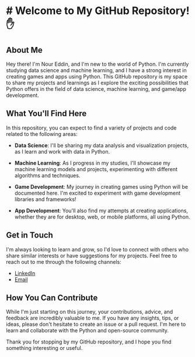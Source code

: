 <h1># Welcome to My GitHub Repository! ✋

## About Me
Hey there! I'm Nour Eddin, and I'm new to the world of Python. I'm currently studying data science and machine learning, and I have a strong interest in creating games and apps using Python. This GitHub repository is my space to share my projects and learnings as I explore the exciting possibilities that Python offers in the field of data science, machine learning, and game/app development.

## What You'll Find Here
In this repository, you can expect to find a variety of projects and code related to the following areas:

- **Data Science**: I'll be sharing my data analysis and visualization projects, as I learn and work with data in Python.

- **Machine Learning**: As I progress in my studies, I'll showcase my machine learning models and projects, experimenting with different algorithms and techniques.

- **Game Development**: My journey in creating games using Python will be documented here. I'm excited to experiment with game development libraries and frameworks!

- **App Development**: You'll also find my attempts at creating applications, whether they are for desktop, web, or mobile platforms, all using Python.

## Get in Touch
I'm always looking to learn and grow, so I'd love to connect with others who share similar interests or have suggestions for my projects. Feel free to reach out to me through the following channels:

- [LinkedIn](https://www.linkedin.com/in/nour-eddin)
- [Email](youremail@email.com)

## How You Can Contribute
While I'm just starting on this journey, your contributions, advice, and feedback are incredibly valuable to me. If you have any insights, tips, or ideas, please don't hesitate to create an issue or a pull request. I'm here to learn and collaborate with the Python and open-source community.

Thank you for stopping by my GitHub repository, and I hope you find something interesting or useful.
